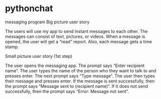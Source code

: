 # pythonchat
messaging program
Big picture user story 

The users will use my app to send instant messages to each other.  The messages can consist of text, pictures, or videos.  When a message is opened, the user will get a “read” report.  Also, each message gets a time stamp.    

Small picture user story (1st step)

The user opens the messaging app.  The prompt says “Enter recipient name”.  The user types the name of the person who they want to talk to and presses enter.  The next prompt says “Type message”.  The user then types their message and presses enter.  If the message is sent successfully, then the prompt says “Message sent to (recipient name)”.  If it does not send successfully, then the prompt says “Error: Message not sent”.
